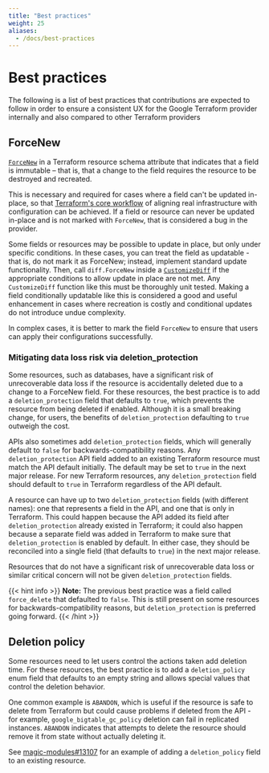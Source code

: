```yaml
---
title: "Best practices"
weight: 25
aliases:
  - /docs/best-practices
---
```


# Best practices

The following is a list of best practices that contributions are expected to follow in order to ensure a consistent UX for the Google Terraform provider internally and also compared to other Terraform providers

## ForceNew

[`ForceNew`](https://developer.hashicorp.com/terraform/intro#how-does-terraform-work) in a Terraform resource schema attribute that indicates that a field is immutable – that is, that a change to the field requires the resource to be destroyed and recreated.

This is necessary and required for cases where a field can't be updated in-place, so that [Terraform's core workflow](https://developer.hashicorp.com/terraform/intro#how-does-terraform-work) of aligning real infrastructure with configuration can be achieved. If a field or resource can never be updated in-place and is not marked with `ForceNew`, that is considered a bug in the provider.

Some fields or resources may be possible to update in place, but only under specific conditions. In these cases, you can treat the field as updatable - that is, do not mark it as ForceNew; instead, implement standard update functionality. Then, call `diff.ForceNew` inside a [`CustomizeDiff`](https://developer.hashicorp.com/terraform/plugin/sdkv2/resources/customizing-differences) if the appropriate conditions to allow update in place are not met. Any `CustomizeDiff` function like this must be thoroughly unit tested. Making a field conditionally updatable like this is considered a good and useful enhancement in cases where recreation is costly and conditional updates do not introduce undue complexity.

In complex cases, it is better to mark the field `ForceNew` to ensure that users can apply their configurations successfully.

### Mitigating data loss risk via deletion_protection

Some resources, such as databases, have a significant risk of unrecoverable data loss if the resource is accidentally deleted due to a change to a ForceNew field. For these resources, the best practice is to add a `deletion_protection` field that defaults to `true`, which prevents the resource from being deleted if enabled. Although it is a small breaking change, for users, the benefits of `deletion_protection` defaulting to `true` outweigh the cost.

APIs also sometimes add `deletion_protection` fields, which will generally default to `false` for backwards-compatibility reasons. Any `deletion_protection` API field added to an existing Terraform resource must match the API default initially. The default may be set to `true` in the next major release. For new Terraform resources, any `deletion_protection` field should default to `true` in Terraform regardless of the API default.

A resource can have up to two `deletion_protection` fields (with different names): one that represents a field in the API, and one that is only in Terraform. This could happen because the API added its field after `deletion_protection` already existed in Terraform; it could also happen because a separate field was added in Terraform to make sure that `deletion_protection` is enabled by default. In either case, they should be reconciled into a single field (that defaults to `true`) in the next major release.

Resources that do not have a significant risk of unrecoverable data loss or similar critical concern will not be given `deletion_protection` fields.

{{< hint info >}}
**Note:** The previous best practice was a field called `force_delete` that defaulted to `false`. This is still present on some resources for backwards-compatibility reasons, but `deletion_protection` is preferred going forward.
{{< /hint >}}

## Deletion policy

Some resources need to let users control the actions taken add deletion time. For these resources, the best practice is to add a `deletion_policy` enum field that defaults to an empty string and allows special values that control the deletion behavior.

One common example is `ABANDON`, which is useful if the resource is safe to delete from Terraform but could cause problems if deleted from the API - for example, `google_bigtable_gc_policy` deletion can fail in replicated instances. `ABANDON` indicates that attempts to delete the resource should remove it from state without actually deleting it.

See [magic-modules#13107](https://github.com/hashicorp/terraform-provider-google/pull/13107) for an example of adding a `deletion_policy` field to an existing resource.
